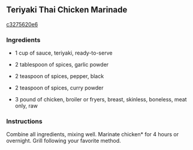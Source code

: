 ## Teriyaki Thai Chicken Marinade

[c3275620e6](http://allrecipes.com/recipe/teriyaki-thai-chicken-marinade/)

### Ingredients

 - 1 cup of sauce, teriyaki, ready-to-serve

 - 2 tablespoon of spices, garlic powder

 - 2 teaspoon of spices, pepper, black

 - 2 teaspoon of spices, curry powder

 - 3 pound of chicken, broiler or fryers, breast, skinless, boneless, meat only, raw

### Instructions

Combine all ingredients, mixing well. Marinate chicken* for 4 hours or overnight. Grill following your favorite method.